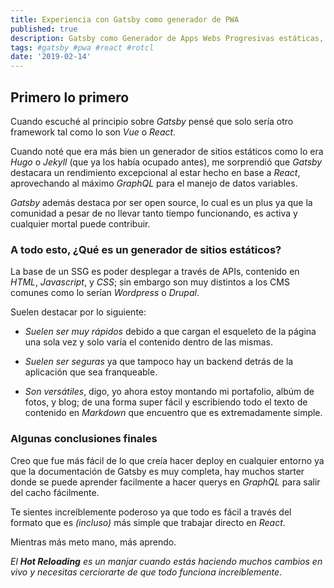 ```yaml
---
title: Experiencia con Gatsby como generador de PWA
published: true
description: Gatsby como Generador de Apps Webs Progresivas estáticas, y el resultado que ha tenido en mi desarrollo actual.
tags: #gatsby #pwa #react #rotcl
date: '2019-02-14'
---
```


## Primero lo primero

Cuando escuché al principio sobre _Gatsby_ pensé que solo sería otro framework tal como lo son _Vue_ o _React_.

Cuando noté que era más bien un generador de sitios estáticos como lo era _Hugo_ o _Jekyll_ (que ya los había ocupado antes), me sorprendió que _Gatsby_ destacara un rendimiento excepcional al estar hecho en base a _React_, aprovechando al máximo _GraphQL_ para el manejo de datos variables.

_Gatsby_ además destaca por ser open source, lo cual es un plus ya que la comunidad a pesar de no llevar tanto tiempo funcionando, es activa y cualquier mortal puede contribuir.

### A todo esto, ¿Qué es un generador de sitios estáticos?

La base de un SSG es poder desplegar a través de APIs, contenido en _HTML_, _Javascript_, y _CSS_; sin embargo son muy distintos a los CMS comunes como lo serían _Wordpress_ o _Drupal_.

Suelen destacar por lo siguiente:

* _Suelen ser muy rápidos_ debido a que cargan el esqueleto de la página una sola vez y solo varía el contenido dentro de las mismas.

* _Suelen ser seguras_ ya que tampoco hay un backend detrás de la aplicación que sea franqueable.
 
* _Son versátiles_, digo, yo ahora estoy montando mi portafolio, albúm de fotos, y blog; de una forma super fácil y escribiendo todo el texto de contenido en _Markdown_ que encuentro que es extremadamente simple.

### Algunas conclusiones finales

Creo que fue más fácil de lo que creía hacer deploy en cualquier entorno ya que la documentación de Gatsby es muy completa, hay muchos starter donde se puede aprender facilmente a hacer querys en _GraphQL_ para salir del cacho fácilmente.

Te sientes increíblemente poderoso ya que todo es fácil a través del formato que es _(incluso)_ más simple que trabajar directo en _React_.

Mientras más meto mano, más aprendo.

_El __Hot Reloading__ es un manjar cuando estás haciendo muchos cambios en vivo y necesitas cerciorarte de que todo funciona increíblemente_.